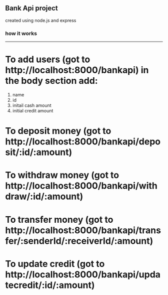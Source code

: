 ## Bank Api project 
created using node.js and express

### how it works 
__________________

# To add users (got to http://localhost:8000/bankapi) in the body section add: 
1. name
2. id 
3. initail cash amount 
4. initial credit amount 

# To deposit money (got to http://localhost:8000/bankapi/deposit/:id/:amount)

# To withdraw money (got to http://localhost:8000/bankapi/withdraw/:id/:amount)

# To transfer money (got to http://localhost:8000/bankapi/transfer/:senderId/:receiverId/:amount)

# To update credit (got to http://localhost:8000/bankapi/updatecredit/:id/:amount)

